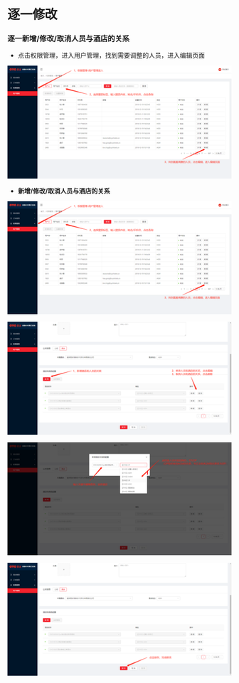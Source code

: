 # 逐一修改

### 逐一新增/修改/取消人员与酒店的关系

* 点击权限管理，进入用户管理，找到需要调整的人员，进入编辑页面

![](../../../../.gitbook/assets/image%20%28225%29.png)

* **新增/修改/取消人员与酒店的关系**

![](../../../../.gitbook/assets/image%20%28278%29.png)

![](../../../../.gitbook/assets/image%20%28262%29.png)

![](../../../../.gitbook/assets/image%20%2839%29.png)

![](../../../../.gitbook/assets/image%20%2877%29.png)



